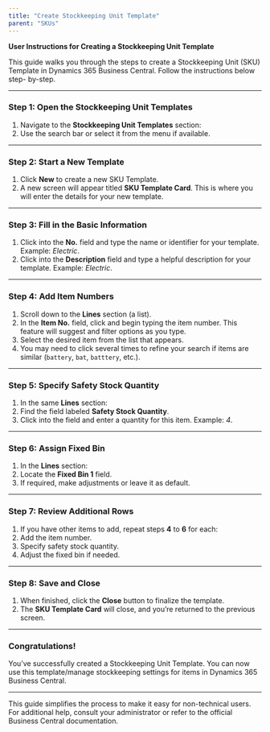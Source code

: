 ```yaml
---
title: "Create Stockkeeping Unit Template"
parent: "SKUs"
---
```


**User Instructions for Creating a Stockkeeping Unit Template**

This guide walks you through the steps to create a Stockkeeping Unit (SKU)
Template in Dynamics 365 Business Central. Follow the instructions below step-
by-step.

* * *

### **Step 1: Open the Stockkeeping Unit Templates**

  1. Navigate to the **Stockkeeping Unit Templates** section:
  2. Use the search bar or select it from the menu if available.

* * *

### **Step 2: Start a New Template**

  1. Click **New** to create a new SKU Template.
  2. A new screen will appear titled **SKU Template Card**. This is where you will enter the details for your new template.

* * *

### **Step 3: Fill in the Basic Information**

  1. Click into the **No.** field and type the name or identifier for your template. Example: _Electric_.
  2. Click into the **Description** field and type a helpful description for your template. Example: _Electric_.

* * *

### **Step 4: Add Item Numbers**

  1. Scroll down to the **Lines** section (a list).
  2. In the **Item No.** field, click and begin typing the item number. This feature will suggest and filter options as you type.
  3. Select the desired item from the list that appears.
  4. You may need to click several times to refine your search if items are similar (`battery`, `bat`, `batttery`, etc.).

* * *

### **Step 5: Specify Safety Stock Quantity**

  1. In the same **Lines** section:
  2. Find the field labeled **Safety Stock Quantity**.
  3. Click into the field and enter a quantity for this item. Example: _4_.

* * *

### **Step 6: Assign Fixed Bin**

  1. In the **Lines** section:
  2. Locate the **Fixed Bin 1** field.
  3. If required, make adjustments or leave it as default.

* * *

### **Step 7: Review Additional Rows**

  1. If you have other items to add, repeat steps **4** to **6** for each:
  2. Add the item number.
  3. Specify safety stock quantity.
  4. Adjust the fixed bin if needed.

* * *

### **Step 8: Save and Close**

  1. When finished, click the **Close** button to finalize the template.
  2. The **SKU Template Card** will close, and you’re returned to the previous screen.

* * *

### **Congratulations!**

You’ve successfully created a Stockkeeping Unit Template. You can now use this
template/manage stockkeeping settings for items in Dynamics 365 Business
Central.

* * *

This guide simplifies the process to make it easy for non-technical users. For
additional help, consult your administrator or refer to the official Business
Central documentation.

